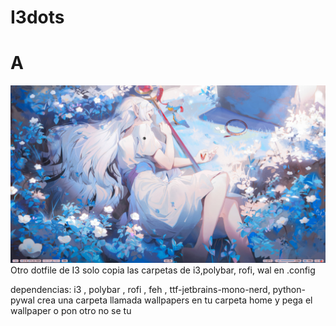 # I3dots

# A
![](https://github.com/Derszi65g/I3dots/blob/468666fa08e3eac3f833ee829e6af9d60257dbe1/screenshot-20250116-203807Z-all.png)
Otro dotfile de I3
solo copia las carpetas de i3,polybar, rofi, wal  en .config 

dependencias: 
i3 , polybar , rofi , feh , ttf-jetbrains-mono-nerd, python-pywal
crea una carpeta llamada wallpapers en tu carpeta home y pega el wallpaper o pon otro no se tu
